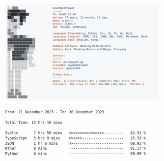 <a href="https://github.com/AyushSehrawat/AyushSehrawat">
  <picture>
    <source media="(prefers-color-scheme: dark)" srcset="https://raw.githubusercontent.com/AyushSehrawat/AyushSehrawat/main/dark_mode.svg">
    <img alt="Andrew Grant's GitHub Profile README" src="https://raw.githubusercontent.com/AyushSehrawat/AyushSehrawat/main/light_mode.svg">
  </picture>
</a>

<!--START_SECTION:waka-->

```txt
From: 21 December 2023 - To: 28 December 2023

Total Time: 12 hrs 19 mins

Svelte       7 hrs 50 mins   >>>>>>>>>>>>>>>>---------   62.91 %
TypeScript   3 hrs 9 mins    >>>>>>-------------------   25.33 %
JSON         1 hr 6 mins     >>-----------------------   08.93 %
Other        8 mins          -------------------------   01.17 %
Python       6 mins          -------------------------   00.89 %
```

<!--END_SECTION:waka-->

